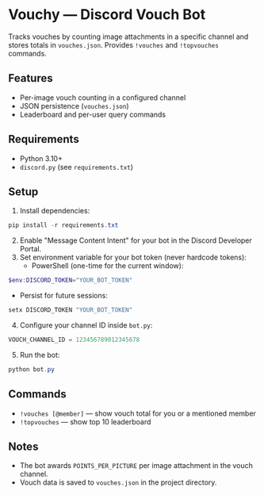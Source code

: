 # Vouchy — Discord Vouch Bot

Tracks vouches by counting image attachments in a specific channel and stores totals in `vouches.json`. Provides `!vouches` and `!topvouches` commands.

## Features
- Per-image vouch counting in a configured channel
- JSON persistence (`vouches.json`)
- Leaderboard and per-user query commands

## Requirements
- Python 3.10+
- `discord.py` (see `requirements.txt`)

## Setup
1. Install dependencies:
```powershell
pip install -r requirements.txt
```
2. Enable "Message Content Intent" for your bot in the Discord Developer Portal.
3. Set environment variable for your bot token (never hardcode tokens):
   - PowerShell (one-time for the current window):
```powershell
$env:DISCORD_TOKEN="YOUR_BOT_TOKEN"
```
   - Persist for future sessions:
```powershell
setx DISCORD_TOKEN "YOUR_BOT_TOKEN"
```
4. Configure your channel ID inside `bot.py`:
```python
VOUCH_CHANNEL_ID = 123456789012345678
```
5. Run the bot:
```powershell
python bot.py
```

## Commands
- `!vouches [@member]` — show vouch total for you or a mentioned member
- `!topvouches` — show top 10 leaderboard

## Notes
- The bot awards `POINTS_PER_PICTURE` per image attachment in the vouch channel.
- Vouch data is saved to `vouches.json` in the project directory.

